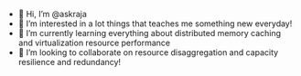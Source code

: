 - 👋 Hi, I’m @askraja
- 👀 I’m interested in a lot things that teaches me something new everyday!
- 🌱 I’m currently learning everything about distributed memory caching and virtualization resource performance
- 💞️ I’m looking to collaborate on resource disaggregation and capacity resilience and redundancy!


<!---
askraja/askraja is a ✨ special ✨ repository because its `README.md` (this file) appears on your GitHub profile.
You can click the Preview link to take a look at your changes.
--->
